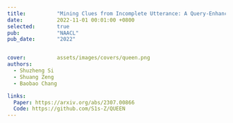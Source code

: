```yaml
---
title:          "Mining Clues from Incomplete Utterance: A Query-Enhanced Network for Incomplete Utterance Rewriting"
date:           2022-11-01 00:01:00 +0800
selected:       true
pub:            "NAACL"
pub_date:       "2022"


cover:          assets/images/covers/queen.png
authors:
  - Shuzheng Si
  - Shuang Zeng
  - Baobao Chang

links:
  Paper: https://arxiv.org/abs/2307.00866
  Code: https://github.com/S1s-Z/QUEEN
---
```

